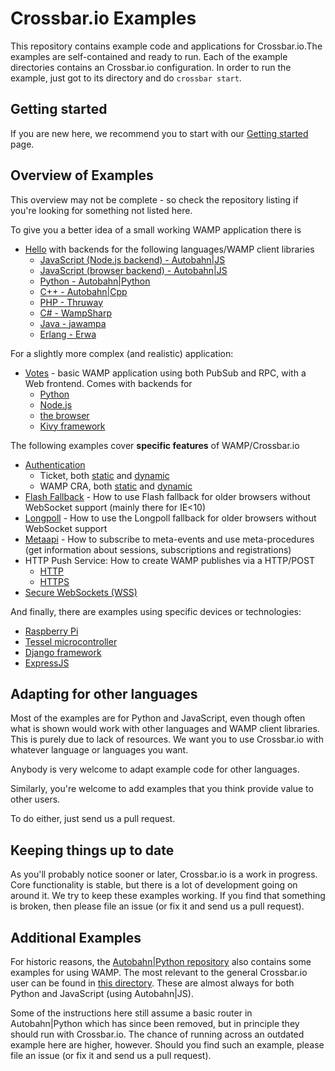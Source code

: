 # Crossbar.io Examples

This repository contains example code and applications for Crossbar.io.The examples are self-contained and ready to run. Each of the example directories contains an Crossbar.io configuration. In order to run the example, just got to its directory and do `crossbar start`.

## Getting started
If you are new here, we recommend you to start with our [Getting started](https://crossbar.io/docs/Getting-Started/) page.

## Overview of Examples
This overview may not be complete - so check the repository listing if you're looking for something not listed here.


To give you a better idea of a small working WAMP application there is 

* [Hello](https://github.com/crossbario/crossbarexamples/tree/master/hello) with backends for the following languages/WAMP client libraries
   + [JavaScript (Node.js backend) - Autobahn|JS](https://github.com/crossbario/crossbarexamples/tree/master/hello/nodejs)
   + [JavaScript (browser backend) - Autobahn|JS](https://github.com/crossbario/crossbarexamples/tree/master/hello/browser)
   + [Python - Autobahn|Python](https://github.com/crossbario/crossbarexamples/tree/master/hello/python)
   + [C++ - Autobahn|Cpp](https://github.com/crossbario/crossbarexamples/tree/master/hello/cpp)
   + [PHP - Thruway](https://github.com/crossbario/crossbarexamples/tree/master/hello/php)
   + [C# - WampSharp](https://github.com/crossbario/crossbarexamples/tree/master/hello/csharp)
   + [Java - jawampa](https://github.com/crossbario/crossbarexamples/tree/master/hello/java)
   + [Erlang - Erwa](https://github.com/crossbario/crossbarexamples/tree/master/hello/erlang)

For a slightly more complex (and realistic) application:

* [Votes](https://github.com/crossbario/crossbar-examples/tree/master/demos/votes) - basic WAMP application using both PubSub and RPC, with a Web frontend. Comes with backends for 
   + [Python](https://github.com/crossbario/crossbar-examples/tree/master/demos/votes/python)
   + [Node.js](https://github.com/crossbario/crossbar-examples/tree/master/demos/votes/nodejs) 
   + [the browser](https://github.com/crossbario/crossbar-examples/tree/master/demos/votes/browser)
   + [Kivy framework](https://github.com/crossbario/crossbar-examples/tree/master/demos/votes/kivy)


The following examples cover **specific features** of WAMP/Crossbar.io

* [Authentication](https://github.com/crossbario/crossbar-examples/tree/master/authentication)
   + Ticket, both [static](https://github.com/crossbario/crossbar-examples/tree/master/authentication/ticket/static) and [dynamic](https://github.com/crossbario/crossbar-examples/tree/master/authentication/ticket/dynamic)
   + WAMP CRA, both [static](https://github.com/crossbario/crossbar-examples/tree/master/authentication/wampcra/static) and [dynamic](https://github.com/crossbario/crossbar-examples/tree/master/authentication/wampcra/dynamic)
* [Flash Fallback](https://github.com/crossbario/crossbarexamples/tree/master/flash) - How to use Flash fallback for older browsers without WebSocket support (mainly there for IE<10)
* [Longpoll](https://github.com/crossbario/crossbarexamples/tree/master/longpoll) - How to use the Longpoll fallback for older browsers without WebSocket support
* [Metaapi](https://github.com/crossbario/crossbarexamples/tree/master/metaapi) - How to subscribe to meta-events and use meta-procedures (get information about sessions, subscriptions and registrations)
* HTTP Push Service: How to create WAMP publishes via a HTTP/POST
   + [HTTP](https://github.com/crossbario/crossbar-examples/tree/master/rest/publisher)
   + [HTTPS](https://github.com/crossbario/crossbar-examples/tree/master/rest/publisher_tls)
* [Secure WebSockets (WSS)](https://github.com/crossbario/crossbarexamples/tree/master/wss/python)

And finally, there are examples using specific devices or technologies:

* [Raspberry Pi](https://github.com/codelectron/crossbar-examples/tree/master/iotcookbook/device/pi)
* [Tessel microcontroller](https://github.com/codelectron/crossbar-examples/tree/master/iotcookbook/device/tessel)
* [Django framework](https://github.com/codelectron/crossbar-examples/tree/master/django/realtimemonitor)
* [ExpressJS](https://github.com/codelectron/crossbar-examples/tree/master/expressjs)


## Adapting for other languages

Most of the examples are for Python and JavaScript, even though often what is shown would work with other languages and WAMP client libraries. This is purely due to lack of resources. We want you to use Crossbar.io with whatever language or languages you want.

Anybody is very welcome to adapt example code for other languages.

Similarly, you're welcome to add examples that you think provide value to other users.

To do either, just send us a pull request.

## Keeping things up to date

As you'll probably notice sooner or later, Crossbar.io is a work in progress. Core functionality is stable, but there is a lot of development going on around it. We try to keep these examples working. If you find that something is broken, then please file an issue (or fix it and send us a pull request).

## Additional Examples

For historic reasons, the [Autobahn|Python repository](https://github.com/crossbario/autobahn-python) also contains some examples for using WAMP. The most relevant to the general Crossbar.io user can be found in [this directory](https://github.com/tavendo/AutobahnPython/tree/master/examples/twisted/wamp). These are almost always for both Python and JavaScript (using Autobahn|JS).

Some of the instructions here still assume a basic router in Autobahn|Python which has since been removed, but in principle they should run with Crossbar.io. The chance of running across an outdated example here are higher, however. Should you find such an example, please file an issue (or fix it and send us a pull request). 
